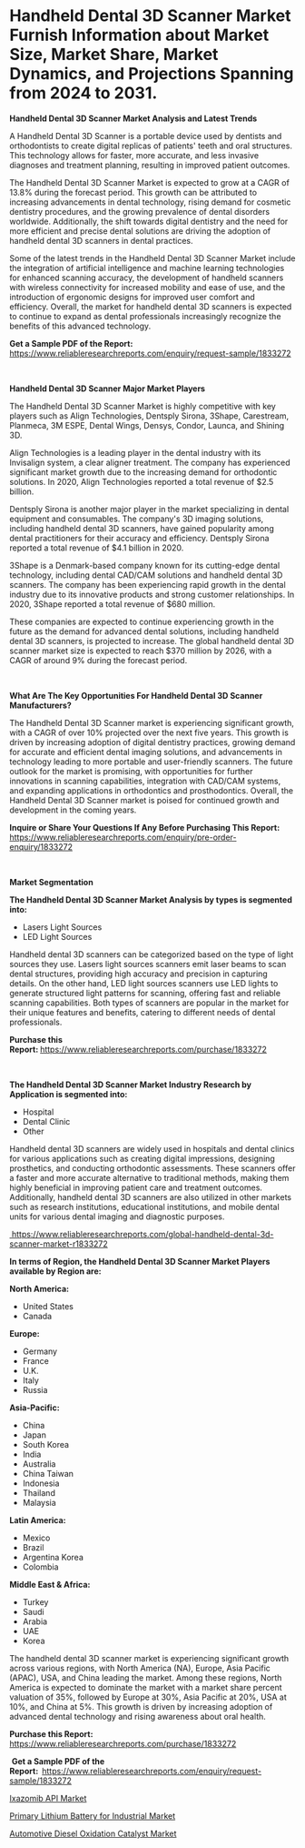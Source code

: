 <p><h1>Handheld Dental 3D Scanner Market Furnish Information about Market Size, Market Share, Market Dynamics, and Projections Spanning from 2024 to 2031.</h1></p><p><strong>Handheld Dental 3D Scanner Market Analysis and Latest Trends</strong></p>
<p><p>A Handheld Dental 3D Scanner is a portable device used by dentists and orthodontists to create digital replicas of patients' teeth and oral structures. This technology allows for faster, more accurate, and less invasive diagnoses and treatment planning, resulting in improved patient outcomes.</p><p>The Handheld Dental 3D Scanner Market is expected to grow at a CAGR of 13.8% during the forecast period. This growth can be attributed to increasing advancements in dental technology, rising demand for cosmetic dentistry procedures, and the growing prevalence of dental disorders worldwide. Additionally, the shift towards digital dentistry and the need for more efficient and precise dental solutions are driving the adoption of handheld dental 3D scanners in dental practices.</p><p>Some of the latest trends in the Handheld Dental 3D Scanner Market include the integration of artificial intelligence and machine learning technologies for enhanced scanning accuracy, the development of handheld scanners with wireless connectivity for increased mobility and ease of use, and the introduction of ergonomic designs for improved user comfort and efficiency. Overall, the market for handheld dental 3D scanners is expected to continue to expand as dental professionals increasingly recognize the benefits of this advanced technology.</p></p>
<p><strong>Get a Sample PDF of the Report:&nbsp;</strong> <a href="https://www.reliableresearchreports.com/enquiry/request-sample/1833272">https://www.reliableresearchreports.com/enquiry/request-sample/1833272</a></p>
<p>&nbsp;</p>
<p><strong>Handheld Dental 3D Scanner Major Market Players</strong></p>
<p><p>The Handheld Dental 3D Scanner Market is highly competitive with key players such as Align Technologies, Dentsply Sirona, 3Shape, Carestream, Planmeca, 3M ESPE, Dental Wings, Densys, Condor, Launca, and Shining 3D. </p><p>Align Technologies is a leading player in the dental industry with its Invisalign system, a clear aligner treatment. The company has experienced significant market growth due to the increasing demand for orthodontic solutions. In 2020, Align Technologies reported a total revenue of $2.5 billion.</p><p>Dentsply Sirona is another major player in the market specializing in dental equipment and consumables. The company's 3D imaging solutions, including handheld dental 3D scanners, have gained popularity among dental practitioners for their accuracy and efficiency. Dentsply Sirona reported a total revenue of $4.1 billion in 2020.</p><p>3Shape is a Denmark-based company known for its cutting-edge dental technology, including dental CAD/CAM solutions and handheld dental 3D scanners. The company has been experiencing rapid growth in the dental industry due to its innovative products and strong customer relationships. In 2020, 3Shape reported a total revenue of $680 million.</p><p>These companies are expected to continue experiencing growth in the future as the demand for advanced dental solutions, including handheld dental 3D scanners, is projected to increase. The global handheld dental 3D scanner market size is expected to reach $370 million by 2026, with a CAGR of around 9% during the forecast period.</p></p>
<p>&nbsp;</p>
<p><strong>What Are The Key Opportunities For Handheld Dental 3D Scanner Manufacturers?</strong></p>
<p><p>The Handheld Dental 3D Scanner market is experiencing significant growth, with a CAGR of over 10% projected over the next five years. This growth is driven by increasing adoption of digital dentistry practices, growing demand for accurate and efficient dental imaging solutions, and advancements in technology leading to more portable and user-friendly scanners. The future outlook for the market is promising, with opportunities for further innovations in scanning capabilities, integration with CAD/CAM systems, and expanding applications in orthodontics and prosthodontics. Overall, the Handheld Dental 3D Scanner market is poised for continued growth and development in the coming years.</p></p>
<p><strong>Inquire or Share Your Questions If Any Before Purchasing This Report:</strong> <a href="https://www.reliableresearchreports.com/enquiry/pre-order-enquiry/1833272">https://www.reliableresearchreports.com/enquiry/pre-order-enquiry/1833272</a></p>
<p>&nbsp;</p>
<p><strong>Market Segmentation</strong></p>
<p><strong>The Handheld Dental 3D Scanner Market Analysis by types is segmented into:</strong></p>
<p><ul><li>Lasers Light Sources</li><li>LED Light Sources</li></ul></p>
<p><p>Handheld dental 3D scanners can be categorized based on the type of light sources they use. Lasers light sources scanners emit laser beams to scan dental structures, providing high accuracy and precision in capturing details. On the other hand, LED light sources scanners use LED lights to generate structured light patterns for scanning, offering fast and reliable scanning capabilities. Both types of scanners are popular in the market for their unique features and benefits, catering to different needs of dental professionals.</p></p>
<p><strong>Purchase this Report:&nbsp;</strong><a href="https://www.reliableresearchreports.com/purchase/1833272">https://www.reliableresearchreports.com/purchase/1833272</a></p>
<p>&nbsp;</p>
<p><strong>The Handheld Dental 3D Scanner Market Industry Research by Application is segmented into:</strong></p>
<p><ul><li>Hospital</li><li>Dental Clinic</li><li>Other</li></ul></p>
<p><p>Handheld dental 3D scanners are widely used in hospitals and dental clinics for various applications such as creating digital impressions, designing prosthetics, and conducting orthodontic assessments. These scanners offer a faster and more accurate alternative to traditional methods, making them highly beneficial in improving patient care and treatment outcomes. Additionally, handheld dental 3D scanners are also utilized in other markets such as research institutions, educational institutions, and mobile dental units for various dental imaging and diagnostic purposes.</p></p>
<p><a href="https://www.reliableresearchreports.com/global-handheld-dental-3d-scanner-market-r1833272">&nbsp;https://www.reliableresearchreports.com/global-handheld-dental-3d-scanner-market-r1833272</a></p>
<p><strong>In terms of Region, the Handheld Dental 3D Scanner Market Players available by Region are:</strong></p>
<p>
    <p> <strong> North America: </strong>
        <ul>
            <li>United States</li>
            <li>Canada</li>
        </ul>
        </p> 
    <p> <strong> Europe: </strong>
        <ul>
            <li>Germany</li>
            <li>France</li>
            <li>U.K.</li>
            <li>Italy</li>
            <li>Russia</li>
        </ul>
        </p> 
    <p> <strong> Asia-Pacific: </strong>
        <ul>
            <li>China</li>
            <li>Japan</li>
            <li>South Korea</li>
            <li>India</li>
            <li>Australia</li>
            <li>China Taiwan</li>
            <li>Indonesia</li>
            <li>Thailand</li>
            <li>Malaysia</li>
        </ul>
        </p> 
    <p> <strong> Latin America: </strong>
        <ul>
            <li>Mexico</li>
            <li>Brazil</li>
            <li>Argentina Korea</li>
            <li>Colombia</li>
        </ul>
        </p> 
    <p> <strong> Middle East & Africa: </strong>
        <ul>
            <li>Turkey</li>
            <li>Saudi</li>
            <li>Arabia</li>
            <li>UAE</li>
            <li>Korea</li>
        </ul>
    </p>
    </p>
<p><p>The handheld dental 3D scanner market is experiencing significant growth across various regions, with North America (NA), Europe, Asia Pacific (APAC), USA, and China leading the market. Among these regions, North America is expected to dominate the market with a market share percent valuation of 35%, followed by Europe at 30%, Asia Pacific at 20%, USA at 10%, and China at 5%. This growth is driven by increasing adoption of advanced dental technology and rising awareness about oral health.</p></p>
<p><strong>Purchase this Report: </strong><a href="https://www.reliableresearchreports.com/purchase/1833272">https://www.reliableresearchreports.com/purchase/1833272</a></p>
<p>&nbsp;<strong>Get a Sample PDF of the Report:&nbsp;&nbsp;</strong><a href="https://www.reliableresearchreports.com/enquiry/request-sample/1833272">https://www.reliableresearchreports.com/enquiry/request-sample/1833272</a></p>
<p><strong></strong></p>
<p><p><a href="https://github.com/mauripalmi/Market-Research-Report-List-4/blob/main/ixazomib-api-market.md">Ixazomib API Market</a></p><p><a href="https://github.com/RoccoManning/Market-Research-Report-List-6/blob/main/primary-lithium-battery-for-industrial-market.md">Primary Lithium Battery for Industrial Market</a></p><p><a href="https://github.com/gulaimolin/Market-Research-Report-List-5/blob/main/automotive-diesel-oxidation-catalyst-market.md">Automotive Diesel Oxidation Catalyst Market</a></p></p>
